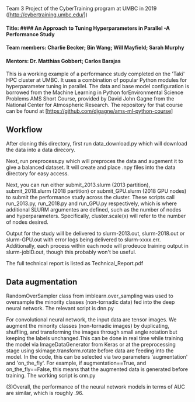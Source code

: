 Team 3 Project of the CyberTraining program at UMBC in 2019 ([http://cybertraining.umbc.edu/])
#### Title: #### An Approach to Tuning Hyperparameters in Parallel -A Performance Study 
#### Team members: Charlie Becker; Bin Wang; Will Mayfield; Sarah Murphy
#### Mentors: Dr. Matthias Gobbert; Carlos Barajas


This is a working example of a performance study completed on the 'Taki' HPC cluster at UMBC. It uses a combination of popular Python modules for hyperparameter tuning in parallel. The data and base model configuration is borrowed from the Machine Learning in Python forEnvironmental Science Problems AMS Short Course, provided by David John Gagne from the National Center for Atmospheric Research.  The repository for that course can be found at [https://github.com/djgagne/ams-ml-python-course]

## Workflow
After cloning this directory, first run data\_download.py which will download the data into a data direcory.

Next, run preprocess.py which will preproces the data and augement it to give a balanced dataset.  It will create and place .npy files into the data directory for easy access.

Next, you can run either submit\_2013.slurm (2013 partition), submit\_2018.slurm (2018 partition) or submit\_GPU.slurm (2018 GPU nodes) to submit the performance study across the cluster.  These scripts call run\_2013.py, run\_2018.py and run\_GPU.py respectively, which is where additional SLURM argumentes are defined, such as the number of nodes and hyperparameters.  Specifically, cluster.scale(x) will refer to the number of nodes desired.

Output for the study will be delivered to slurm-2013.out, slurm-2018.out or slurm-GPU.out with error logs being delivered to slurm-xxxx.err. Additionally, each process within each node will prodeuce training output in slurm-jobID.out, though this probably won't be useful.


The full technical report is listed as Technical\_Report.pdf

## Data augmentation
RandomOverSampler class from imblearn.over\_sampling was used to oversample the minority classes (non-tornadic data) fed into the deep neural network. The relevant script is dnn.py

For convolutional neural network, the input data are tensor images. We augment the minority classes (non-tornadic images) by duplicating, shuffling, and transforming the images through small angle rotation but keeping the labels unchanged.This can be done in real time while training the model  via ImageDataGenerator from Keras or at the preprocessing stage using skimage.transform.rotate before data are feeding into the model. In the code, this can be selected via two parameters 'augmentation' and 'on\_the\_fly'. For example, if augmentation==True, and on\_the\_fly==False, this means that the augmented data is generated before training. The working script is cnn.py

(3)Overall, the performance of the neural network models in terms of AUC are similar, which is roughly .96.   

